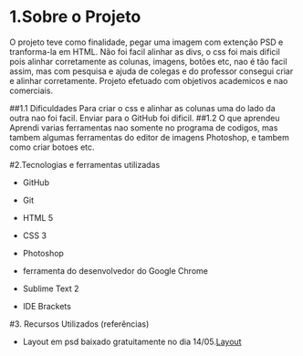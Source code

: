 # 1.Sobre o Projeto
O projeto teve como finalidade, pegar uma imagem com extenção PSD e tranforma-la em HTML. Não foi facil alinhar as divs, o css foi mais dificil pois alinhar corretamente as colunas, imagens, botões etc, nao é tão facil assim, mas com pesquisa e ajuda de colegas e do professor consegui criar e alinhar corretamente. Projeto efetuado com objetivos academicos e nao comerciais.

##1.1 Dificuldades
Para criar o css e alinhar as colunas uma do lado da outra nao foi facil. Enviar para o GitHub foi dificil.
##1.2 O que aprendeu
Aprendi varias ferramentas nao somente no programa de codigos, mas tambem algumas ferramentas do editor de imagens Photoshop, e tambem como criar botoes etc.

#2.Tecnologias e ferramentas utilizadas
- GitHub
- Git
- HTML 5
- CSS 3

- Photoshop
- ferramenta do desenvolvedor do Google Chrome
- Sublime Text 2
- IDE Brackets


#3. Recursos Utilizados (referências)
- Layout em psd baixado gratuitamente no dia 14/05.[Layout](http://br.freepik.com/index.php?goto=41&idd=597752&url=aHR0cDovL3hvb3BsYXRlLmNvbS90ZW1wbGF0ZS9kZXRhaWxzLzI2MjctZWNvLWJ1c2luZXNzLXBzZC10ZW1wbGF0ZQ==)
	